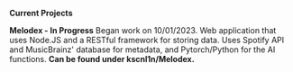 **Current Projects**

**Melodex - In Progress** 
Began work on 10/01/2023. Web application that uses Node.JS and a RESTful framework for storing data. Uses Spotify API and MusicBrainz' database for metadata, and Pytorch/Python for the AI functions. **Can be found under kscnl1n/Melodex.**
